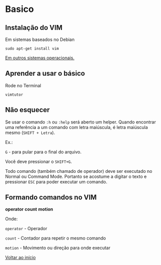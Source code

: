 # Basico

## Instalação do VIM

Em sistemas baseados no Debian

```
sudo apt-get install vim
```

[Em outros sistemas operacionais.](http://www.vim.org/download.php "Página de Download oficial.")

## Aprender a usar o básico

Rode no Terminal

```
vimtutor
```
## Não esquecer

Se usar o comando `:h`  ou `:help` será aberto um helper. Quando  encontrar uma referência a um comando com letra maiúscula, é letra maiúscula mesmo (`SHIFT + Letra`).

Ex.:

`G` - para pular para o final do arquivo.

Você deve pressionar o `SHIFT+G`.

Todo comando (também chamado de operador) deve ser executado no Normal ou Command Mode. Portanto se acostume a digitar o texto e pressionar `ESC` para poder executar um comando.

## Formando comandos no VIM

**operator** **count** **motion**

Onde:

`operator` - Operador

`count`    - Contador para repetir o mesmo comando

`motion`   - Movimento ou direção para onde executar

[Voltar ao início](https://github.com/woliveiras/vim-noobs/ "Voltar ao início")
